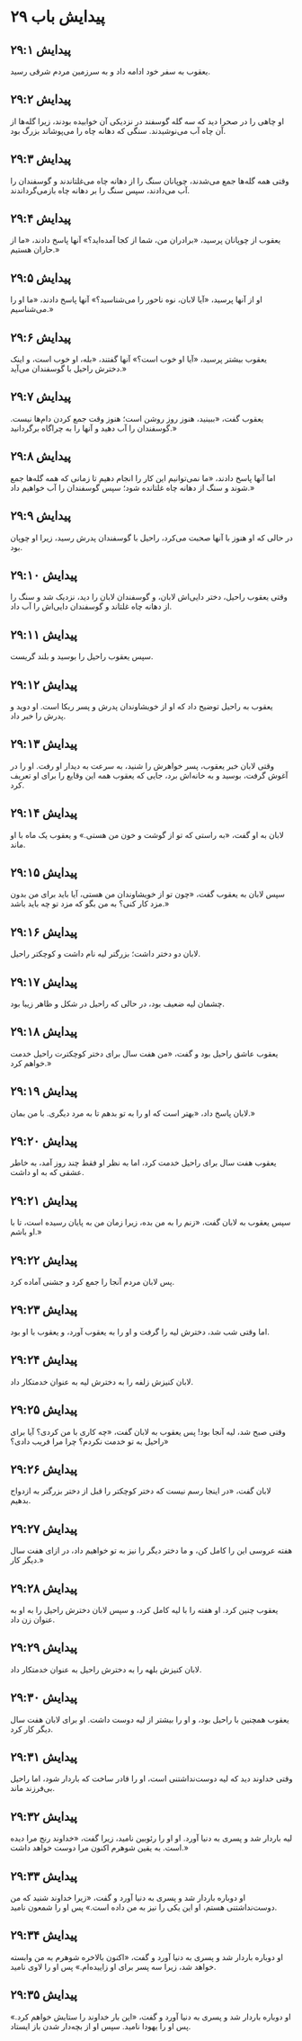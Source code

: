 # پیدایش باب ۲۹

## پیدایش ۲۹:۱

یعقوب به سفر خود ادامه داد و به سرزمین مردم شرقی رسید.

## پیدایش ۲۹:۲

او چاهی را در صحرا دید که سه گله گوسفند در نزدیکی آن خوابیده بودند، زیرا گله‌ها از آن چاه آب می‌نوشیدند. سنگی که دهانه چاه را می‌پوشاند بزرگ بود.

## پیدایش ۲۹:۳

وقتی همه گله‌ها جمع می‌شدند، چوپانان سنگ را از دهانه چاه می‌غلتاندند و گوسفندان را آب می‌دادند، سپس سنگ را بر دهانه چاه بازمی‌گرداندند.

## پیدایش ۲۹:۴

یعقوب از چوپانان پرسید، «برادران من، شما از کجا آمده‌اید؟» آنها پاسخ دادند، «ما از حاران هستیم.»

## پیدایش ۲۹:۵

او از آنها پرسید، «آیا لابان، نوه ناحور را می‌شناسید؟» آنها پاسخ دادند، «ما او را می‌شناسیم.»

## پیدایش ۲۹:۶

یعقوب بیشتر پرسید، «آیا او خوب است؟» آنها گفتند، «بله، او خوب است، و اینک دخترش راحیل با گوسفندان می‌آید.»

## پیدایش ۲۹:۷

یعقوب گفت، «ببینید، هنوز روز روشن است؛ هنوز وقت جمع کردن دام‌ها نیست. گوسفندان را آب دهید و آنها را به چراگاه برگردانید.»

## پیدایش ۲۹:۸

اما آنها پاسخ دادند، «ما نمی‌توانیم این کار را انجام دهیم تا زمانی که همه گله‌ها جمع شوند و سنگ از دهانه چاه غلتانده شود؛ سپس گوسفندان را آب خواهیم داد.»

## پیدایش ۲۹:۹

در حالی که او هنوز با آنها صحبت می‌کرد، راحیل با گوسفندان پدرش رسید، زیرا او چوپان بود.

## پیدایش ۲۹:۱۰

وقتی یعقوب راحیل، دختر دایی‌اش لابان، و گوسفندان لابان را دید، نزدیک شد و سنگ را از دهانه چاه غلتاند و گوسفندان دایی‌اش را آب داد.

## پیدایش ۲۹:۱۱

سپس یعقوب راحیل را بوسید و بلند گریست.

## پیدایش ۲۹:۱۲

یعقوب به راحیل توضیح داد که او از خویشاوندان پدرش و پسر ربکا است. او دوید و پدرش را خبر داد.

## پیدایش ۲۹:۱۳

وقتی لابان خبر یعقوب، پسر خواهرش را شنید، به سرعت به دیدار او رفت. او را در آغوش گرفت، بوسید و به خانه‌اش برد، جایی که یعقوب همه این وقایع را برای او تعریف کرد.

## پیدایش ۲۹:۱۴

لابان به او گفت، «به راستی که تو از گوشت و خون من هستی.» و یعقوب یک ماه با او ماند.

## پیدایش ۲۹:۱۵

سپس لابان به یعقوب گفت، «چون تو از خویشاوندان من هستی، آیا باید برای من بدون مزد کار کنی؟ به من بگو که مزد تو چه باید باشد.»

## پیدایش ۲۹:۱۶

لابان دو دختر داشت؛ بزرگتر لیه نام داشت و کوچکتر راحیل.

## پیدایش ۲۹:۱۷

چشمان لیه ضعیف بود، در حالی که راحیل در شکل و ظاهر زیبا بود.

## پیدایش ۲۹:۱۸

یعقوب عاشق راحیل بود و گفت، «من هفت سال برای دختر کوچکترت راحیل خدمت خواهم کرد.»

## پیدایش ۲۹:۱۹

لابان پاسخ داد، «بهتر است که او را به تو بدهم تا به مرد دیگری. با من بمان.»

## پیدایش ۲۹:۲۰

یعقوب هفت سال برای راحیل خدمت کرد، اما به نظر او فقط چند روز آمد، به خاطر عشقی که به او داشت.

## پیدایش ۲۹:۲۱

سپس یعقوب به لابان گفت، «زنم را به من بده، زیرا زمان من به پایان رسیده است، تا با او باشم.»

## پیدایش ۲۹:۲۲

پس لابان مردم آنجا را جمع کرد و جشنی آماده کرد.

## پیدایش ۲۹:۲۳

اما وقتی شب شد، دخترش لیه را گرفت و او را به یعقوب آورد، و یعقوب با او بود.

## پیدایش ۲۹:۲۴

لابان کنیزش زلفه را به دخترش لیه به عنوان خدمتکار داد.

## پیدایش ۲۹:۲۵

وقتی صبح شد، لیه آنجا بود! پس یعقوب به لابان گفت، «چه کاری با من کردی؟ آیا برای راحیل به تو خدمت نکردم؟ چرا مرا فریب دادی؟»

## پیدایش ۲۹:۲۶

لابان گفت، «در اینجا رسم نیست که دختر کوچکتر را قبل از دختر بزرگتر به ازدواج بدهیم.

## پیدایش ۲۹:۲۷

هفته عروسی این را کامل کن، و ما دختر دیگر را نیز به تو خواهیم داد، در ازای هفت سال دیگر کار.»

## پیدایش ۲۹:۲۸

یعقوب چنین کرد. او هفته را با لیه کامل کرد، و سپس لابان دخترش راحیل را به او به عنوان زن داد.

## پیدایش ۲۹:۲۹

لابان کنیزش بلهه را به دخترش راحیل به عنوان خدمتکار داد.

## پیدایش ۲۹:۳۰

یعقوب همچنین با راحیل بود، و او را بیشتر از لیه دوست داشت. او برای لابان هفت سال دیگر کار کرد.

## پیدایش ۲۹:۳۱

وقتی خداوند دید که لیه دوست‌نداشتنی است، او را قادر ساخت که باردار شود، اما راحیل بی‌فرزند ماند.

## پیدایش ۲۹:۳۲

لیه باردار شد و پسری به دنیا آورد. او او را رئوبین نامید، زیرا گفت، «خداوند رنج مرا دیده است. به یقین شوهرم اکنون مرا دوست خواهد داشت.»

## پیدایش ۲۹:۳۳

او دوباره باردار شد و پسری به دنیا آورد و گفت، «زیرا خداوند شنید که من دوست‌نداشتنی هستم، او این یکی را نیز به من داده است.» پس او را شمعون نامید.

## پیدایش ۲۹:۳۴

او دوباره باردار شد و پسری به دنیا آورد و گفت، «اکنون بالاخره شوهرم به من وابسته خواهد شد، زیرا سه پسر برای او زاییده‌ام.» پس او را لاوی نامید.

## پیدایش ۲۹:۳۵

او دوباره باردار شد و پسری به دنیا آورد و گفت، «این بار خداوند را ستایش خواهم کرد.» پس او را یهودا نامید. سپس او از بچه‌دار شدن باز ایستاد.
